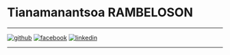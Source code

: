 
Tianamanantsoa RAMBELOSON
============

---
[![github](https://cloud.githubusercontent.com/assets/17016297/18839843/0e06a67a-83d2-11e6-993a-b35a182500e0.png)][1]
[![facebook](https://cloud.githubusercontent.com/assets/17016297/18839836/0a06deb4-83d2-11e6-8078-1d0974af0f63.png)][2]
[![linkedin](https://cloud.githubusercontent.com/assets/17016297/18839848/0fc7e74e-83d2-11e6-8c6a-277fc9d6e067.png)][3]

[1]: https://github.com/rmanantsoa
[2]: https://www.linkedin.com/in/tianamanantsoa-rambeloson/
[3]: https://www.facebook.com/manantsooa
---
